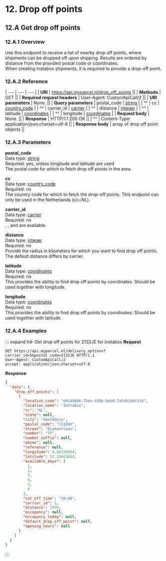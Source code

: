 # 12. Drop off points

## 12.A Get drop off points

### 12.A.1 Overview

Use this endpoint to receive a list of nearby drop off points, where shipments
can be dropped off upon shipping. Results are ordered by distance from the
provided postal code or coordinates.  
When creating Instabox shipments, it is required to provide a drop-off point.

### 12.A.2 Reference

| ---                          | ---                                          | --- |
| **URI**                      | https://api.myparcel.nl/drop_off_points      ||
| **Methods**                  | GET                                          ||
| **Required request headers** | User-Agent: CustomApiCall/2                  ||
| **URI parameters**           | None.                                        ||
| **Query parameters**         | postal_code                                  | [string]       |
| ^^                           | cc                                           | [country_code] |
| ^^                           | carrier_id                                   | [carrier]      |
| ^^                           | distance                                     | [integer]      |
| ^^                           | latitude                                     | [coordinates]  |
| ^^                           | longitude                                    | [coordinates]  |
| **Request body**             | None.                                        ||
| **Response**                 | HTTP/1.1 200 OK                              ||
| ^^                           | Content-Type: application/json;charset=utf-8 ||
| **Response body**            | array of drop off point objects              ||

### 12.A.3 Parameters

**postal_code**  
Data type: [string]  
Required: yes, unless longitude and latitude are used  
The postal code for which to fetch drop off points in the area.

**cc**  
Data type: [country_code]  
Required: no  
The country code for which to fetch the drop-off points. This endpoint can only
be used in the Netherlands (cc=NL).

**carrier_id**  
Data type: [carrier]  
Required: no  
<DataType type="carrier" name="postnl" />
, <DataType type="carrier" name="instabox" />,
and <DataType type="carrier" name="ups" /> are available.

**distance**  
Data type: [integer]  
Required: no  
Provide the radius in kilometers for which you want to find drop off points. The
default distance differs by carrier.

**latitude**  
Data type: [coordinates]  
Required: no  
This provides the ability to find drop off points by coordinates. Should be used
together with longitude.

**longitude**  
Data type: [coordinates]  
Required: no  
This provides the ability to find drop off points by coordinates. Should be used
together with latitude.

### 12.A.4 Examples

::: expand h4: Get drop off points for 2132JE for Instabox
**Request**

```
GET https://api.myparcel.nl/delivery_options?carrier_id=5&postal_code=2132JE HTTP/1.1
User-Agent: CustomApiCall/2
accept: application/json;charset=utf-8
```

**Response**

```json
{
  "data": {
    "drop_off_points": [
      {
        "location_code": "e9149b66-7bee-439b-bab0-7a5d92ddc519",
        "location_name": "Instabox",
        "cc": "NL",
        "state": null,
        "city": "Hoofddorp",
        "postal_code": "2132WV",
        "street": "Diamantlaan",
        "number": "77",
        "number_suffix": null,
        "phone": null,
        "reference": null,
        "longitude": 4.68156004,
        "latitude": 52.29063034,
        "available_days": [
          1,
          2,
          3,
          4,
          5,
          6
        ],
        "cut_off_time": "10:00",
        "carrier_id": 5,
        "distance": 2076,
        "occupancy": null,
        "occupancy_today": null,
        "default_drop_off_point": null,
        "opening_hours": null
      }
    ]
  }
}
```
:::

[carrier]: /api-reference/04.data-types#carrier
[coordinates]: /api-reference/04.data-types#coordinates
[country_code]: /api-reference/04.data-types#country_code
[integer]: /api-reference/04.data-types#integer
[string]: /api-reference/04.data-types#string
